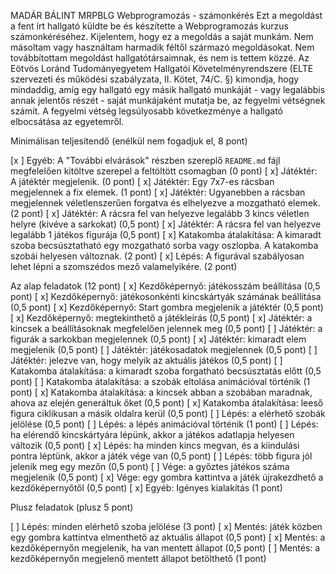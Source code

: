MADÁR BÁLINT 
MRPBLG
Webprogramozás - számonkérés
Ezt a megoldást a fent írt hallgató küldte be és készítette a Webprogramozás kurzus számonkéréséhez.
Kijelentem, hogy ez a megoldás a saját munkám. Nem másoltam vagy használtam harmadik féltől 
származó megoldásokat. Nem továbbítottam megoldást hallgatótársaimnak, és nem is tettem közzé. 
Az Eötvös Loránd Tudományegyetem Hallgatói Követelményrendszere 
(ELTE szervezeti és működési szabályzata, II. Kötet, 74/C. §) kimondja, hogy mindaddig, 
amíg egy hallgató egy másik hallgató munkáját - vagy legalábbis annak jelentős részét - 
saját munkájaként mutatja be, az fegyelmi vétségnek számít. 
A fegyelmi vétség legsúlyosabb következménye a hallgató elbocsátása az egyetemről.

Minimálisan teljesítendő (enélkül nem fogadjuk el, 8 pont)

[x ] Egyéb: A "További elvárások" részben szereplő `README.md` fájl megfelelően kitöltve szerepel a feltöltött csomagban (0 pont)
[ x] Játéktér: A játéktér megjelenik. (0 pont)
[ x] Játéktér: Egy 7x7-es rácsban megjelennek a fix elemek. (1 pont)
[ x] Játéktér: Ugyanebben a rácsban megjelennek véletlenszerűen forgatva és elhelyezve a mozgatható elemek. (2 pont)
[ x] Játéktér: A rácsra fel van helyezve legalább 3 kincs véletlen helyre (kivéve a sarkokat) (0,5 pont)
[ x] Játéktér: A rácsra fel van helyezve legalább 1 játékos figurája (0,5 pont)
[ x] Katakomba átalakítása: A kimaradt szoba becsúsztatható egy mozgatható sorba vagy oszlopba. A katakomba szobái helyesen változnak. (2 pont)
[ x] Lépés: A figurával szabályosan lehet lépni a szomszédos mező valamelyikére. (2 pont)

Az alap feladatok (12 pont)
[ x] Kezdőképernyő: játékosszám beállítása (0,5 pont)
[ x] Kezdőképernyő: játékosonkénti kincskártyák számának beállítása (0,5 pont)
[ x] Kezdőképernyő: Start gombra megjelenik a játéktér (0,5 pont)
[ x] Kezdőképernyő: megtekinthető a játékleírás (0,5 pont)
[ x] Játéktér: a kincsek a beállításoknak megfelelően jelennek meg (0,5 pont)
[ ] Játéktér: a figurák a sarkokban megjelennek (0,5 pont)
[ x] Játéktér: kimaradt elem megjelenik (0,5 pont)
[ ] Játéktér: játékosadatok megjelennek (0,5 pont)
[ ] Játéktér: jelezve van, hogy melyik az aktuális játékos (0,5 pont)
[ ] Katakomba átalakítása: a kimaradt szoba forgatható becsúsztatás előtt (0,5 pont)
[ ] Katakomba átalakítása: a szobák eltolása animációval történik (1 pont)
[ x] Katakomba átalakítása: a kincsek abban a szobában maradnak, ahova az elején generáltuk őket (0,5 pont)
[ x] Katakomba átalakítása: leeső figura ciklikusan a másik oldalra kerül (0,5 pont)
[ ] Lépés: a   elérhető szobák jelölése (0,5 pont)
[ ] Lépés: a lépés animációval történik (1 pont)
[ ] Lépés: ha elérendő kincskártyára lépünk, akkor a játékos adatlapja helyesen változik (0,5 pont)
[ x] Lépés: ha minden kincs megvan, és a kiindulási pontra léptünk, akkor a játék vége van (0,5 pont)
[ ] Lépés: több figura jól jelenik meg egy mezőn (0,5 pont)
[ ] Vége: a győztes játékos száma megjelenik (0,5 pont)
[ x] Vége: egy gombra kattintva a játék újrakezdhető a kezdőképernyőtől (0,5 pont)
[ x] Egyéb: Igényes kialakítás (1 pont)

Plusz feladatok (plusz 5 pont)

[ ] Lépés: minden elérhető szoba jelölése (3 pont)
[ x] Mentés: játék közben egy gombra kattintva elmenthető az aktuális állapot (0,5 pont)
[ x] Mentés: a kezdőképernyőn megjelenik, ha van mentett állapot (0,5 pont)
[ ] Mentés: a kezdőképernyőn megjelenő mentett állapot betölthető (1 pont)







